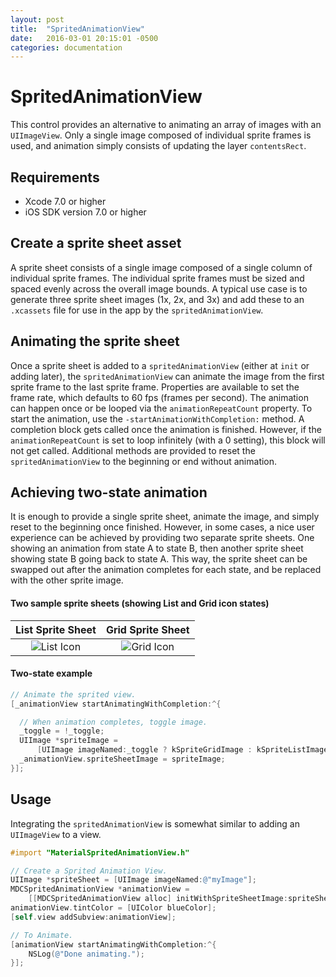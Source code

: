 ```yaml
---
layout: post
title:  "SpritedAnimationView"
date:   2016-03-01 20:15:01 -0500
categories: documentation
---
```

# SpritedAnimationView

This control provides an alternative to animating an array of images with an `UIImageView`. Only a
single image composed of individual sprite frames is used, and animation simply consists of
updating the layer `contentsRect`.

## Requirements

- Xcode 7.0 or higher
- iOS SDK version 7.0 or higher

## Create a sprite sheet asset

A sprite sheet consists of a single image composed of a single column of individual sprite frames.
The individual sprite frames must be sized and spaced evenly across the overall image bounds. A
typical use case is to generate three sprite sheet images (1x, 2x, and 3x) and add these to an
`.xcassets` file for use in the app by the `spritedAnimationView`.

## Animating the sprite sheet

Once a sprite sheet is added to a `spritedAnimationView` (either at `init` or adding later), the
`spritedAnimationView` can animate the image from the first sprite frame to the last sprite frame.
Properties are available to set the frame rate, which defaults to 60 fps (frames per second). The
animation can happen once or be looped via the `animationRepeatCount` property. To start the
animation, use the `-startAnimationWithCompletion:` method. A completion block gets called once
the animation is finished. However, if the `animationRepeatCount` is set to loop infinitely (with
a 0 setting), this block will not get called. Additional methods are provided to reset the
`spritedAnimationView` to the beginning or end without animation.

## Achieving two-state animation

It is enough to provide a single sprite sheet, animate the image, and simply reset to the beginning
once finished. However, in some cases, a nice user experience can be achieved by providing two
separate sprite sheets. One showing an animation from state A to state B, then another sprite sheet
showing state B going back to state A. This way, the sprite sheet can be swapped out after the
animation completes for each state, and be replaced with the other sprite image.

#### Two sample sprite sheets (showing List and Grid icon states)

| List Sprite Sheet | Grid Sprite Sheet |
| :---------------------------: | :---------------------------: |
| ![List Icon](examples/SpritedAnimationViewExample/Assets.xcassets/mdc_sprite_list__grid.imageset/mdc_sprite_list__grid.png) | ![Grid Icon](examples/SpritedAnimationViewExample/Assets.xcassets/mdc_sprite_grid__list.imageset/mdc_sprite_grid__list.png) |

#### Two-state example

```objectivec
// Animate the sprited view.
[_animationView startAnimatingWithCompletion:^{

  // When animation completes, toggle image.
  _toggle = !_toggle;
  UIImage *spriteImage =
      [UIImage imageNamed:_toggle ? kSpriteGridImage : kSpriteListImage];
  _animationView.spriteSheetImage = spriteImage;
}];
```

## Usage

Integrating the `spritedAnimationView` is somewhat similar to adding an `UIImageView` to a view.

```objectivec
#import "MaterialSpritedAnimationView.h"

// Create a Sprited Animation View.
UIImage *spriteSheet = [UIImage imageNamed:@"myImage"];
MDCSpritedAnimationView *animationView =
    [[MDCSpritedAnimationView alloc] initWithSpriteSheetImage:spriteSheet];
animationView.tintColor = [UIColor blueColor];
[self.view addSubview:animationView];

// To Animate.
[animationView startAnimatingWithCompletion:^{
    NSLog(@"Done animating.");
}];
```
